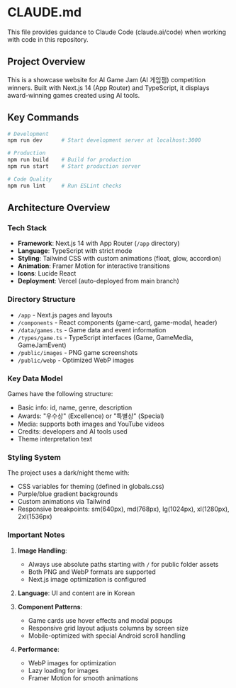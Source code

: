 # CLAUDE.md

This file provides guidance to Claude Code (claude.ai/code) when working with code in this repository.

## Project Overview

This is a showcase website for AI Game Jam (AI 게임잼) competition winners. Built with Next.js 14 (App Router) and TypeScript, it displays award-winning games created using AI tools.

## Key Commands

```bash
# Development
npm run dev      # Start development server at localhost:3000

# Production
npm run build    # Build for production
npm run start    # Start production server

# Code Quality
npm run lint     # Run ESLint checks
```

## Architecture Overview

### Tech Stack
- **Framework**: Next.js 14 with App Router (`/app` directory)
- **Language**: TypeScript with strict mode
- **Styling**: Tailwind CSS with custom animations (float, glow, accordion)
- **Animation**: Framer Motion for interactive transitions
- **Icons**: Lucide React
- **Deployment**: Vercel (auto-deployed from main branch)

### Directory Structure
- `/app` - Next.js pages and layouts
- `/components` - React components (game-card, game-modal, header)
- `/data/games.ts` - Game data and event information
- `/types/game.ts` - TypeScript interfaces (Game, GameMedia, GameJamEvent)
- `/public/images` - PNG game screenshots
- `/public/webp` - Optimized WebP images

### Key Data Model

Games have the following structure:
- Basic info: id, name, genre, description
- Awards: "우수상" (Excellence) or "특별상" (Special)
- Media: supports both images and YouTube videos
- Credits: developers and AI tools used
- Theme interpretation text

### Styling System

The project uses a dark/night theme with:
- CSS variables for theming (defined in globals.css)
- Purple/blue gradient backgrounds
- Custom animations via Tailwind
- Responsive breakpoints: sm(640px), md(768px), lg(1024px), xl(1280px), 2xl(1536px)

### Important Notes

1. **Image Handling**: 
   - Always use absolute paths starting with `/` for public folder assets
   - Both PNG and WebP formats are supported
   - Next.js image optimization is configured

2. **Language**: UI and content are in Korean

3. **Component Patterns**:
   - Game cards use hover effects and modal popups
   - Responsive grid layout adjusts columns by screen size
   - Mobile-optimized with special Android scroll handling

4. **Performance**: 
   - WebP images for optimization
   - Lazy loading for images
   - Framer Motion for smooth animations